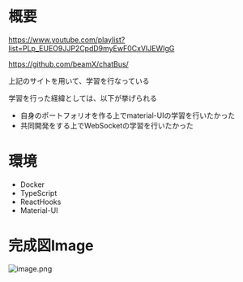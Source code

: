 # 概要

https://www.youtube.com/playlist?list=PLp_EUEO9JJP2CpdD9myEwF0CxVIJEWIgG

https://github.com/beamX/chatBus/

上記のサイトを用いて、学習を行なっている

学習を行った経緯としては、以下が挙げられる

* 自身のポートフォリオを作る上でmaterial-UIの学習を行いたかった
* 共同開発をする上でWebSocketの学習を行いたかった

# 環境

- Docker
- TypeScript
- ReactHooks
- Material-UI

# 完成図Image

![image.png](https://qiita-image-store.s3.ap-northeast-1.amazonaws.com/0/759535/5a2b30f6-cea5-3091-1857-fcac28d2c5ab.png)

